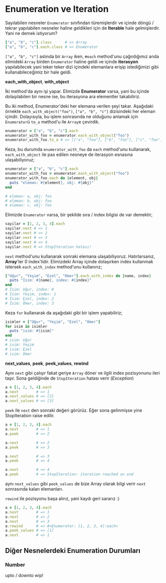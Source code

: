 # Enumeration ve Iteration

Sayılabilen nesneler `Enumerator` sınıfından türemişlerdir ve içinde döngü / tekrar yapılabilen nesneler haline geldikleri için de **Iterable** hale gelmişlerdir. Yani ne demek istiyorum?

```ruby
["a", "b", "c"].class      # => Array
["a", "b", "c"].each.class # => Enumerator
```

`["a", "b", "c"]` aslında bir `Array` iken, `#each` method'unu çağırdığımız anda elimideki `Array` birden `Enumerator` haline geldi ve içinde **iterasyon** yapılabilecek yani teker teker dizi içindeki elemanlara erişip istediğimizi gibi kullanabileceğimiz bir hale geldi.

**each_with_object**, **with_object**

İki method'da aynı işi yapar. Elimizde **Enumerator** varsa, yani bu içinde dolaşılabilen bir nesne ise, bu iterasyona ara elementler takabiliriz.

Bu iki method, Enumerator'deki her elemana verilen şeyi takar. Aşağıdaki örnekte `each_with_object("foo")`, `["a", "b", "c"]` dizisindeki her eleman içindir. Dolayısıyla, bu işlem sonrasında ne olduğunu anlamak için `Enumerator`ü `to_a` method'u ile `Array`e çevirdik.

```ruby
enumerator = ["a", "b", "c"].each
enumerator_with_foo = enumerator.each_with_object("foo")
enumerator_with_foo.to_a # => [["a", "foo"], ["b", "foo"], ["c", "foo"]]
```

Keza, bu durumda `enumerator_with_foo` da `each` method'unu kullanarak, `each_with_object` ile pas edilen nesneye de iterasyon esnasına ulaşabiliyoruz;

```ruby
enumerator = ["a", "b", "c"].each
enumerator_with_foo = enumerator.each_with_object("foo")
enumerator_with_foo.each do |element, obj|
  puts "eleman: #{element}, obj: #{obj}"
end

# eleman: a, obj: foo
# eleman: b, obj: foo
# eleman: c, obj: foo
```

Elimizde `Enumerator` varsa, bir şekilde sıra / index bilgisi de var demektir;

```ruby
sayilar = [1, 2, 3, 4].each
sayilar.next # => 1
sayilar.next # => 2
sayilar.next # => 3
sayilar.next # => 4
sayilar.next # => StopIteration hatası!
```

`next` method'unu kullanarak sonraki elemana ulaşabiliyoruz. Hatırlarsanız, **Array**'ler 0 index'lidir. Elimizdeki Array içinde dolaşırken index kullanmak istersek `each_with_index` method'unu kullanırız;

```ruby
["Uğur", "Yeşim", "Ezel", "Ömer"].each_with_index do |name, index|
  puts "İsim: #{name}, index: #{index}"
end
# İsim: Uğur, index: 0
# İsim: Yeşim, index: 1
# İsim: Ezel, index: 2
# İsim: Ömer, index: 3
```

Keza `for` kullanarak da aşağıdaki gibi bir işlem yapabiliriz;

```ruby
isimler = ["Uğur", "Yeşim", "Ezel", "Ömer"]
for isim in isimler
  puts "isim: #{isim}"
end
# isim: Uğur
# isim: Yeşim
# isim: Ezel
# isim: Ömer
```

**next_values**, **peek**, **peek_values**, **rewind**

Aynı `next` gibi çalışır fakat geriye `Array` döner ve ilgili index pozisyonunu ileri taşır. Sona geldiğinde de `StopIteration` hatası verir (*Exception*)

```ruby
a = [1, 2, 3, 4].each
a.next        # => 1
a.next_values # => [2]
a.next_values # => [3]
```

`peek` ile `next` den sonraki değeri görürüz. Eğer sona gelinmişse yine StopIteration raise edilir.

```ruby
a = [1, 2, 3, 4].each
a.next        # => 1
a.peek        # => 2

a.next        # => 2
a.peek        # => 3

a.next        # => 3
a.peek        # => 4

a.next        # => 4
a.peek        # => StopIteration: iteration reached an end
```

aynı `next_values` gibi `peek_values` de bize Array olarak bilgi verir `next` sonrasında kalan elemanları.

`rewind` ile pozisyonu başa alırız, yani kaydı geri sararız :)

```ruby
a = [1, 2, 3, 4].each
a.next        # => 1
a.next        # => 2
a.next        # => 3
a.rewind      # => #<Enumerator: [1, 2, 3, 4]:each>
a.peek_values # => [1]
a.next        # => 1
```

## Diğer Nesnelerdeki Enumeration Durumları

### Number

upto / downto wip!
